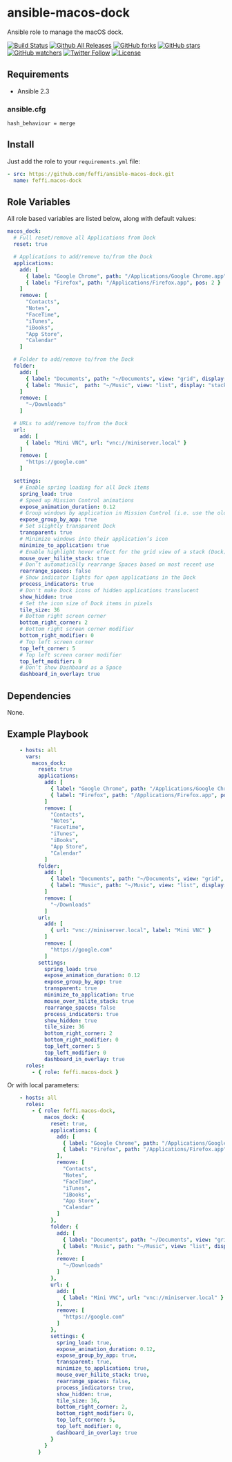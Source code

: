 # ansible-macos-dock
Ansible role to manage the macOS dock.

[![Build Status](https://img.shields.io/travis/feffi/ansible-macos-dock.svg)](https://travis-ci.org/feffi/ansible-macos-dock) [![Github All Releases](https://img.shields.io/github/downloads/feffi/ansible-macos-dock/total.svg)](https://github.com/feffi/ansible-macos-dock) [![GitHub forks](https://img.shields.io/github/forks/feffi/ansible-macos-dock.svg?style=social&label=Fork)](https://github.com/feffi/ansible-macos-dock) [![GitHub stars](https://img.shields.io/github/stars/feffi/ansible-macos-dock.svg?style=social&label=Star)](https://github.com/feffi/ansible-macos-dock) [![GitHub watchers](https://img.shields.io/github/watchers/feffi/ansible-macos-dock.svg?style=social&label=Watch)](https://github.com/feffi/ansible-macos-dock) [![Twitter Follow](https://img.shields.io/twitter/follow/feffi1.svg?style=social&label=Follow)](https://twitter.com/feffi1) [![License](http://img.shields.io/:license-mit-blue.svg)](https://github.com/feffi/ansible-macos-dock/blob/master/LICENSE)

## Requirements
- Ansible 2.3

### ansible.cfg
```
hash_behaviour = merge
```

## Install
Just add the role to your ``requirements.yml`` file:
```yaml
- src: https://github.com/feffi/ansible-macos-dock.git
  name: feffi.macos-dock
```

## Role Variables
All role based variables are listed below, along with default values:

```yaml
macos_dock:
  # Full reset/remove all Applications from Dock
  reset: true

  # Applications to add/remove to/from the Dock
  applications:
    add: [
      { label: "Google Chrome", path: "/Applications/Google Chrome.app", pos: 1 },
      { label: "Firefox", path: "/Applications/Firefox.app", pos: 2 }
    ]
    remove: [
      "Contacts",
      "Notes",
      "FaceTime",
      "iTunes",
      "iBooks",
      "App Store",
      "Calendar"
    ]

  # Folder to add/remove to/from the Dock
  folder:
    add: [
      { label: "Documents", path: "~/Documents", view: "grid", display: "folder", pos: 2 },
      { label: "Music",  path: "~/Music", view: "list", display: "stack", pos: 1 }
    ]
    remove: [
      "~/Downloads"
    ]

  # URLs to add/remove to/from the Dock
  url:
    add: [
      { label: "Mini VNC", url: "vnc://miniserver.local" }
    ]
    remove: [
      "https://google.com"
    ]

  settings:
    # Enable spring loading for all Dock items
    spring_load: true
    # Speed up Mission Control animations
    expose_animation_duration: 0.12
    # Group windows by application in Mission Control (i.e. use the old Exposé behavior instead)
    expose_group_by_app: true
    # Set slightly transparent Dock
    transparent: true
    # Minimize windows into their application’s icon
    minimize_to_application: true
    # Enable highlight hover effect for the grid view of a stack (Dock)
    mouse_over_hilite_stack: true
    # Don’t automatically rearrange Spaces based on most recent use
    rearrange_spaces: false
    # Show indicator lights for open applications in the Dock
    process_indicators: true
    # Don't make Dock icons of hidden applications translucent
    show_hidden: true
    # Set the icon size of Dock items in pixels
    tile_size: 36
    # Bottom right screen corner
    bottom_right_corner: 2
    # Bottom right screen corner modifier
    bottom_right_modifier: 0
    # Top left screen corner
    top_left_corner: 5
    # Top left screen corner modifier
    top_left_modifier: 0
    # Don’t show Dashboard as a Space
    dashboard_in_overlay: true
```

## Dependencies
None.

## Example Playbook

```yaml
    - hosts: all
      vars:
        macos_dock:
          reset: true
          applications:
            add: [
              { label: "Google Chrome", path: "/Applications/Google Chrome.app", pos: 1 },
              { label: "Firefox", path: "/Applications/Firefox.app", pos: 2 }
            ]
            remove: [
              "Contacts",
              "Notes",
              "FaceTime",
              "iTunes",
              "iBooks",
              "App Store",
              "Calendar"
            ]
          folder:
            add: [
              { label: "Documents", path: "~/Documents", view: "grid", display: "folder", pos: 2 },
              { label: "Music", path: "~/Music", view: "list", display: "stack", pos: 1 }
            ]
            remove: [
              "~/Downloads"
            ]
          url:
            add: [
              { url: "vnc://miniserver.local", label: "Mini VNC" }
            ]
            remove: [
              "https://google.com"
            ]
          settings:
            spring_load: true
            expose_animation_duration: 0.12
            expose_group_by_app: true
            transparent: true
            minimize_to_application: true
            mouse_over_hilite_stack: true
            rearrange_spaces: false
            process_indicators: true
            show_hidden: true
            tile_size: 36
            bottom_right_corner: 2
            bottom_right_modifier: 0
            top_left_corner: 5
            top_left_modifier: 0
            dashboard_in_overlay: true
      roles:
        - { role: feffi.macos-dock }
```
Or with local parameters:

```yaml
    - hosts: all
      roles:
        - { role: feffi.macos-dock,
            macos_dock: {
              reset: true,
              applications: {
                add: [
                  { label: "Google Chrome", path: "/Applications/Google Chrome.app", pos: 1 },
                  { label: "Firefox", path: "/Applications/Firefox.app", pos: 2 }
                ],
                remove: [
                  "Contacts",
                  "Notes",
                  "FaceTime",
                  "iTunes",
                  "iBooks",
                  "App Store",
                  "Calendar"
                ]
              },
              folder: {
                add: [
                  { label: "Documents", path: "~/Documents", view: "grid", display: "folder", pos: 2 },
                  { label: "Music", path: "~/Music", view: "list", display: "stack", pos: 1 }
                ],
                remove: [
                  "~/Downloads"
                ]
              },
              url: {
                add: [
                  { label: "Mini VNC", url: "vnc://miniserver.local" }
                ],
                remove: [
                  "https://google.com"
                ]
              },
              settings: {
                spring_load: true,
                expose_animation_duration: 0.12,
                expose_group_by_app: true,
                transparent: true,
                minimize_to_application: true,
                mouse_over_hilite_stack: true,
                rearrange_spaces: false,
                process_indicators: true,
                show_hidden: true,
                tile_size: 36,
                bottom_right_corner: 2,
                bottom_right_modifier: 0,
                top_left_corner: 5,
                top_left_modifier: 0,
                dashboard_in_overlay: true
              }
            }
          }
```
